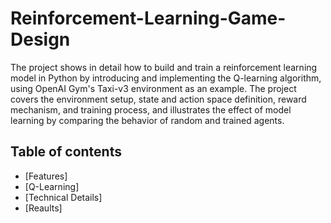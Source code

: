 # Reinforcement-Learning-Game-Design
The project shows in detail how to build and train a reinforcement learning model in Python by introducing and implementing the Q-learning algorithm, using OpenAI Gym's Taxi-v3 environment as an example. The project covers the environment setup, state and action space definition, reward mechanism, and training process, and illustrates the effect of model learning by comparing the behavior of random and trained agents.

## Table of contents
- [Features]
- [Q-Learning]
- [Technical Details]
- [Reaults]
